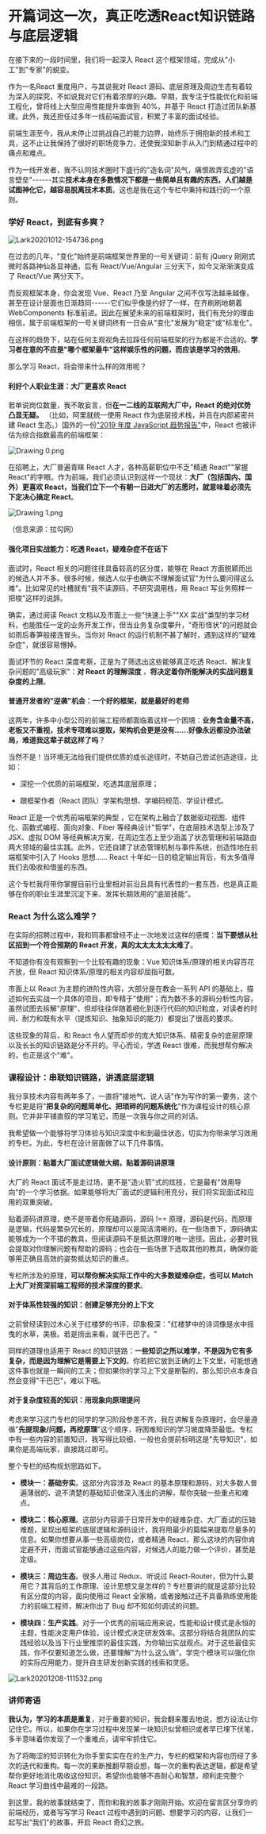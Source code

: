 # 开篇词这一次，真正吃透React知识链路与底层逻辑

在接下来的一段时间里，我们将一起深入 React 这个框架领域，完成从"小工"到"专家"的蜕变。

作为一名React 重度用户，与其说我对 React 源码、底层原理及周边生态有着较为深入的探究，不如说我对它们有着浓厚的兴趣。早期，我专注于性能优化和前端工程化，曾将线上大型应用性能提升率做到 40%，并基于 React 打造过团队新基建。此外，我还担任过多年一线前端面试官，积累了丰富的面试经验。

前端生涯至今，我从未停止过挑战自己的能力边界，始终乐于拥抱新的技术和工具，这不止让我保持了很好的职场竞争力，还使我深知新手从入门到精通过程中的痛点和难点。

作为一线开发者，我不认同技术圈时下盛行的"造名词"风气，痛恨故弄玄虚的"语言壁垒"------其实**技术本身在多数情况下都是一些简单且有趣的东西，人们越是试图神化它，越容易脱离技术本质**。这也是我在这个专栏中秉持和践行的一个原则。

### 学好 React，到底有多爽？


<Image alt="Lark20201012-154736.png" src="https://s0.lgstatic.com/i/image/M00/5D/40/CgqCHl-ECi-Aeep6AACZ17MFsQw154.png"/> 


在过去的几年，"变化"始终是前端框架世界里的一号关键词：前有 jQuery 刚刚式微时各路神仙各显神通，后有 React/Vue/Angular 三分天下，如今又渐渐演变成了 React/Vue 两分天下。

而反观框架本身，你会发现 Vue、React 乃至 Angular 之间不仅写法越来越像，甚至在设计层面也日渐趋同------它们似乎像是约好了一样，在齐刷刷地朝着 WebComponents 标准前进。因此在展望未来的前端框架时，我们有充分的理由相信，属于前端框架的一号关键词终有一日会从"变化"发展为"稳定"或"标准化"。

在这样的趋势下，站在任何主观视角去拉踩任何前端框架的行为都是不合适的。**学习者在意的不应是"哪个框架最牛"这样娱乐性的问题，而应该是学习的效用**。

那么学习 React，将会带来什么样的效用呢？

#### 利好个人职业生涯：大厂更喜欢 React

若单说岗位数量，我不敢妄言，但**在一二线的互联网大厂中，React 的绝对优势凸显无疑。** （比如，阿里就统一使用 React 作为底层技术栈，并且在内部紧密共建 React 生态。）国外的一份["2019 年度 JavaScript 趋势报告"](https://2019.stateofjs.com/front-end-frameworks/)中，React 也被评估为综合指数最高的前端框架：


<Image alt="Drawing 0.png" src="https://s0.lgstatic.com/i/image/M00/5D/1E/CgqCHl-D4tuAIhZGAACpSU_Pme8543.png"/> 


在招聘上，大厂普遍青睐 React 人才，各种高薪职位中不乏"精通 React""掌握 React"的字眼。作为前端，我们必须认识到这样一个现状：**大厂（包括国内、国外）更喜欢 React，当我们立下一个有朝一日进大厂的志愿时，就意味着必须先下定决心搞定 React**。


<Image alt="Drawing 1.png" src="https://s0.lgstatic.com/i/image/M00/5D/13/Ciqc1F-D4uWAEDz9AACMs7KhhTk568.png"/> 
  
（信息来源：拉勾网）

#### 强化项目实战能力：吃透 React，疑难杂症不在话下

面试时，React 相关的问题往往具备较高的区分度，能够在 React 方面脱颖而出的候选人并不多。很多时候，候选人似乎也确实不理解面试官"为什么要问得这么难"。比如常见的吐槽就有"我不读源码，不研究调用栈，用 React 写业务照样一把梭"这样的说辞。

确实，通过阅读 React 文档以及市面上一些"快速上手""XX 实战"类型的学习材料，也能胜任一定的业务开发工作，但当业务复杂度攀升，"奇形怪状"的问题就会如雨后春笋般接连冒头。当你对 React 的运行机制不甚了解时，遇到这样的"疑难杂症"，就很容易懵掉。

面试环节的 React 深度考察，正是为了筛选出这些能够真正吃透 React、解决复杂问题的"高级玩家"：**对 React 的理解深度** ，**将决定着你所能解决的实战问题复杂度的上限**。

#### 普通开发者的"逆袭"机会：一个好的框架，就是最好的老师

这两年，许多中小型公司的前端工程师都面临着这样一个困境：**业务含金量不高，老板又不重视，技术专项难以提取，架构机会更是没有......好像永远都没办法破局，难道我这辈子就这样了吗**？

当然不是！当环境无法给我们提供优质的成长途径时，不妨自己尝试创造途径，比如：

* 深挖一个优质的前端框架，吃透其底层原理；

* 跟框架作者（React 团队）学架构思想、学编码规范、学设计模式。

React 正是一个优秀前端框架的典型 ，它在架构上融合了数据驱动视图、组件化、函数式编程、面向对象、Fiber 等经典设计"哲学"，在底层技术选型上涉及了 JSX、虚拟 DOM 等经典解决方案，在周边生态上至少涵盖了状态管理和前端路由两大领域的最佳实践。此外，它还自建了状态管理机制与事件系统，创造性地在前端框架中引入了 Hooks 思想...... React 十年如一日的稳定输出背后，有太多值得我们去吸收和借鉴的东西。

这个专栏我将带你掌握目前行业里相对前沿且具有代表性的一套东西，也是真正能够在你的职业生涯里沉淀下来、发挥长期效用的"底层技能"。

### React 为什么这么难学？

在实际的招聘过程中，我和同事都曾经不止一次地发过这样的感慨：**当下要想从社区招到一个符合预期的 React 开发，真的太太太太太太难了**。

不知道你有没有观察到一个比较有趣的现象：Vue 知识体系/原理的相关内容百花齐放，但 React 知识体系/原理的相关内容却屈指可数。

市面上以 React 为主题的进阶性内容，大部分是在教会一系列 API 的基础上，描述如何去实战一个具体的项目，即专精于"使用"；而为数不多的源码分析性内容，虽然试图去拆解"原理"，但却往往伴随着细化到逐行代码的知识粒度，对读者的时间、耐力和既有水平（提炼知识、抽象知识的能力）都提出了很高的要求。

这些现象的背后，和 React 令人望而却步的庞大知识体系、精密复杂的底层原理以及长长的知识链路是分不开的。平心而论，学透 React 很难，而我想帮你解决的，也正是这个"难"。

### 课程设计：串联知识链路，讲透底层逻辑

我分享技术内容有两年多了，一直将"接地气、说人话"作为写作的第一要务，这个专栏更是将"**把复杂的问题简单化、把琐碎的问题系统化**"作为课程设计的核心原则。它并非平铺直叙的学习笔记，而是一次我与你之间的对话。

我希望做一个能够将学习体验与知识深度中和到最佳状态，切实为你带来学习效用的专栏。为此，专栏在设计层面做了以下几件事情。

#### 设计原则：贴着大厂面试逻辑做大纲，贴着源码讲原理

大厂的 React 面试不是走过场，更不是"造火箭"式的炫技，它是最有"效用导向"的一个学习依据。如果能够将大厂面试的逻辑利用充分，我们将实现面试和应用的双重突破。

贴着源码讲原理，绝不是带着你死磕源码，源码 !== 原理，源码是代码，而原理是逻辑，代码是繁杂冗长的，原理却可以是简洁清晰的。在一些场景下，源码确实能够成为一个不错的教具，但阅读源码不是抵达原理的唯一途径。因此，必要时我会提取对你理解问题有帮助的源码；也会在一些场景下选取其他的教具，确保你能够用正确且高效的姿势抵达知识的重点。

专栏所涉及的原理，**可以帮你解决实际工作中的大多数疑难杂症，也可以 Match 上大厂对资深前端工程师的技术深度的要求**。

#### 对于体系性较强的知识：创建足够充分的上下文

之前曾经读到过木心关于红楼梦的书评，印象极深："红楼梦中的诗词像是水中摇曳的水草，美极。若是捞出来看，就干巴巴了。"

同样的道理也适用于 React 的知识链路：**一些知识之所以难学，不是因为它有多复杂，而是因为理解它是需要上下文的**。你若把它放到正确的上下文里，可能想通这件事也就是一瞬间的工夫；但如果你的学习上下文是断裂的，那么知识点本身自然会变得"干巴巴"，难以下咽。

#### 对于复杂度较高的知识：用现象向原理提问

考虑来学习这门专栏的同学的学习阶段参差不齐，我在讲解复杂原理时，会尽量遵循"**先提现象/问题，再挖原理**"这个顺序，将困难知识的学习坡度降至最低。专栏中有一些内容的前置知识，我写得比较细，一般也会提前标明这是"先导知识"，如果你是高端玩家，直接跳过即可。

整个专栏的结构规划思路如下。

* **模块一：基础夯实**。这部分内容涉及 React 的基本原理和源码，对大多数人普遍薄弱的、说不清楚的基础知识做深入浅出的讲解，帮你突破一些重点和难点。

* **模块二：核心原理**。这部分内容源于日常开发中的疑难杂症、大厂面试的压轴难题，呈现出框架的底层逻辑和源码设计，我将用最少的篇幅来提取尽量多的信息。如果你想要从事一些高级岗位，或者精通 React，那么这块的内容你肯定避不开，而面试官能够通过这些内容，对候选人的能力做一个评价，甚至是定级。

* **模块三：周边生态**。很多人用过 Redux、听说过 React-Router，但为什么要用它？其背后的工作原理、设计思想又是怎样的？专栏要讲的就是这部分比较有区分度的内容，面向使用过 React 全家桶，或者接触过还不具备熟练使用能力的前端工程师，解决你出了 Bug 却不知如何调试的问题。

* **模块四：生产实践**。对于一个优秀的前端应用来说，性能和设计模式是永恒的主题，性能决定用户体验，设计模式决定研发效率。这部分将结合我团队的实践经验以及当下行业里推崇的最佳实践，为你输出实战观点。对于这些最佳实践，你不仅要知道怎么做，还要理解"为什么这么做"。学完个模块可以强化你的实际应用能力，提升自主研发创新实践的线索和灵感。


<Image alt="Lark20201208-111532.png" src="https://s0.lgstatic.com/i/image/M00/7E/2E/CgqCHl_O8AiAMsLrAAOzA7Lqfa0393.png"/> 


### 讲师寄语

**我认为，学习的本质是重复**，对于重要的知识，我会翻来覆去地说，想方设法让你记住它。所以，如果你在学习过程中发现某一块知识似曾相识或者早已埋下伏笔，多半意味着你发现了一个重难点，请牢牢抓住它。

为了将晦涩的知识转化为你手里实实在在的生产力，专栏的框架和内容也历经了多次的迭代和重构。每一次的果断推翻早期设想，每一次的重构表达逻辑，都是希望帮你更好地消化吸收这份知识。希望你也能够不吝耐心和智慧，顺利走完整个 React 学习曲线中最难的一段路。

到这里，我的故事就结束了，而你和我的故事才刚刚开始。欢迎在留言区分享你的前端经历，或者写写学习 React 过程中遇到的问题、想要学习的内容，让我们一起写出"我们"的故事，开启 React 奇幻之旅。

